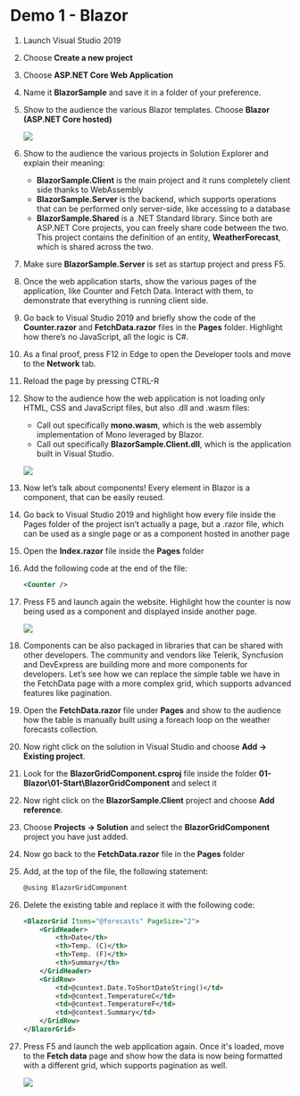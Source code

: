 ﻿# Demo 1 - Blazor

1. Launch Visual Studio 2019
2. Choose **Create a new project**
3. Choose **ASP.NET Core Web Application**
4. Name it **BlazorSample** and save it in a folder of your preference.
5. Show to the audience the various Blazor templates. Choose **Blazor (ASP.NET Core hosted)**

    ![](Images/BlazorTemplates.png)

6. Show to the audience the various projects in Solution Explorer and explain their meaning:
    - **BlazorSample.Client** is the main project and it runs completely client side thanks to WebAssembly
    - **BlazorSample.Server** is the backend, which supports operations that can be performed only server-side, like accessing to a database
    - **BlazorSample.Shared** is a .NET Standard library. Since both are ASP.NET Core projects, you can freely share code between the two. This project contains the definition of an entity, **WeatherForecast**, which is shared across the two.
7. Make sure **BlazorSample.Server** is set as startup project and press F5.
8. Once the web application starts, show the various pages of the application, like Counter and Fetch Data. Interact with them, to demonstrate that everything is running client side.
9. Go back to Visual Studio 2019 and briefly show the code of the **Counter.razor** and **FetchData.razor** files in the **Pages** folder. Highlight how there’s no JavaScript, all the logic is C#.
10. As a final proof, press F12 in Edge to open the Developer tools and move to the **Network** tab.
11. Reload the page by pressing CTRL-R
12. Show to the audience how the web application is not loading only HTML, CSS and JavaScript files, but also .dll and .wasm files:
    - Call out specifically **mono.wasm**, which is the web assembly implementation of Mono leveraged by Blazor.
    - Call out specifically **BlazorSample.Client.dll**, which is the application built in Visual Studio.
    
    ![](Images/DeveloperTools.png)
    
13. Now let’s talk about components! Every element in Blazor is a component, that can be easily reused.
14. Go back to Visual Studio 2019 and highlight how every file inside the Pages folder of the project isn’t actually a page, but a .razor file, which can be used as a single page or as a component hosted in another page
15. Open the **Index.razor** file inside the **Pages** folder
16. Add the following code at the end of the file:

    ```xml
    <Counter />
    ```

17. Press F5 and launch again the website. Highlight how the counter is now being used as a component and displayed inside another page.

    ![](Images/BlazorComponent.png)
    
18. Components can be also packaged in libraries that can be shared with other developers. The community and vendors like Telerik, Syncfusion and DevExpress are building more and more components for developers. Let’s see how we can replace the simple table we have in the FetchData page with a more complex grid, which supports advanced features like pagination.
19. Open the **FetchData.razor** file under **Pages** and show to the audience how the table is manually built using a foreach loop on the weather forecasts collection.
20. Now right click on the solution in Visual Studio and choose **Add -> Existing project**.
21. Look for the **BlazorGridComponent.csproj** file inside the folder **01-Blazor\01-Start\BlazorGridComponent** and select it
22. Now right click on the **BlazorSample.Client** project and choose **Add reference**.
23. Choose **Projects -> Solution** and select the **BlazorGridComponent** project you have just added.
24. Now go back to the **FetchData.razor** file in the **Pages** folder
25. Add, at the top of the file, the following statement:

    ```csharp
    @using BlazorGridComponent
    ```
26. Delete the existing table and replace it with the following code:

    ```xml
    <BlazorGrid Items="@forecasts" PageSize="2">
        <GridHeader>
            <th>Date</th>
            <th>Temp. (C)</th>
            <th>Temp. (F)</th>
            <th>Summary</th>
        </GridHeader>
        <GridRow>
            <td>@context.Date.ToShortDateString()</td>
            <td>@context.TemperatureC</td>
            <td>@context.TemperatureF</td>
            <td>@context.Summary</td>
        </GridRow>
    </BlazorGrid>
    ```
    
27. Press F5 and launch the web application again. Once it's loaded, move to the **Fetch data** page and show how the data is now being formatted with a different grid, which supports pagination as well.


    ![](Images/BlazorWithCustomGrid.png)



